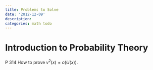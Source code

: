 ```yaml
---
title: Problems to Solve
date: '2012-12-09'
description:
categories: math todo
---
```


# Introduction to Probability Theory
   P 314
   How to prove 
      $v^{2}(x) = o(U(x))$.

